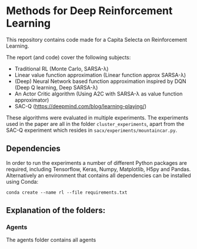 # Methods for Deep Reinforcement Learning

This repository contains code made for a Capita Selecta on Reinforcement Learning.

The report (and code) cover the following subjects:
- Traditional RL (Monte Carlo, SARSA-λ)
- Linear value function approximation (Linear function approx SARSA-λ)
- (Deep) Neural Network based function approximation inspired by DQN (Deep Q learning, Deep SARSA-λ)
- An Actor Critic algorithm (Using A2C with SARSA-λ as value function approximator)
- SAC-Q (https://deepmind.com/blog/learning-playing/)

These algorithms were evaluated in multiple experiments. 
The experiments used in the paper are all in the folder ```cluster_experiments```, 
apart from the SAC-Q experiment which resides in ```sacx/experiments/mountaincar.py```.


## Dependencies
In order to run the experiments a number of different Python packages are required, including Tensorflow, Keras, Numpy, Matplotlib, H5py and Pandas. Alternatively an environment that contains all dependencies can be installed using Conda:

```
conda create --name rl --file requirements.txt
```


## Explanation of the folders:

### Agents
The agents folder contains all agents


